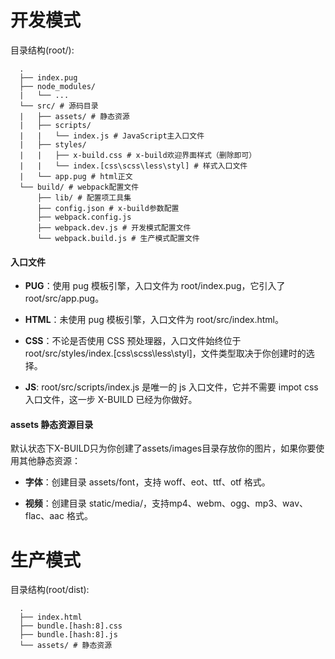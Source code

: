 # 开发模式

目录结构(root/):

```
  .
  ├── index.pug
  ├── node_modules/
  |   └── ...
  └── src/ # 源码目录
  |   ├── assets/ # 静态资源
  |   ├── scripts/
  |   |   └── index.js # JavaScript主入口文件
  |   ├── styles/
  |   |   ├── x-build.css # x-build欢迎界面样式（删除即可）
  |   |   └── index.[css\scss\less\styl] # 样式入口文件
  |   └── app.pug # html正文
  └── build/ # webpack配置文件
      ├── lib/ # 配置项工具集
      ├── config.json # x-build参数配置
      ├── webpack.config.js
      ├── webpack.dev.js # 开发模式配置文件
      └── webpack.build.js # 生产模式配置文件
```

#### 入口文件

- **PUG**：使用 pug 模板引擎，入口文件为 root/index.pug，它引入了 root/src/app.pug。

- **HTML**：未使用 pug 模板引擎，入口文件为 root/src/index.html。

- **CSS**：不论是否使用 CSS 预处理器，入口文件始终位于 root/src/styles/index.[css\scss\less\styl]，文件类型取决于你创建时的选择。

- **JS**: root/src/scripts/index.js 是唯一的 js 入口文件，它并不需要 impot css 入口文件，这一步 X-BUILD 已经为你做好。

#### assets 静态资源目录

默认状态下X-BUILD只为你创建了assets/images目录存放你的图片，如果你要使用其他静态资源：

- **字体**：创建目录 assets/font，支持 woff、eot、ttf、otf 格式。

- **视频**：创建目录 static/media/，支持mp4、webm、ogg、mp3、wav、flac、aac 格式。

# 生产模式

目录结构(root/dist):

```
  .
  ├── index.html
  ├── bundle.[hash:8].css
  ├── bundle.[hash:8].js
  └── assets/ # 静态资源
```